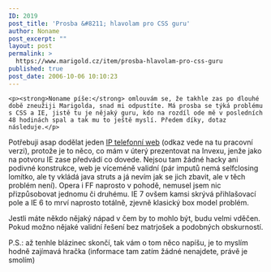 ```yaml
---
ID: 2019
post_title: 'Prosba &#8211; hlavolam pro CSS guru'
author: Noname
post_excerpt: ""
layout: post
permalink: >
  https://www.marigold.cz/item/prosba-hlavolam-pro-css-guru
published: true
post_date: 2006-10-06 10:10:23
---
```

	<p><strong>Noname píše:</strong> omlouvám se, že takhle zas po dlouhé době zneužiji Marigolda, snad mi odpustíte. Má prosba se týká problému s CSS a IE, jistě tu je nějaký guru, kdo na rozdíl ode mě v posledních 48 hodinách spal a tak mu to ještě myslí. Předem díky, dotaz následuje.</p>
<!--more-->	<p>Potřebuji asap dodělat jeden <a href="http://test.sipy.cz">IP telefonní web</a> (odkaz vede na tu pracovní verzi), protože je to něco, co mám v úterý prezentovat na Invexu, jenže jako na potvoru IE zase předvádí co dovede. Nejsou tam žádné hacky ani podivné konstrukce, web je víceméně validní (pár imputů nemá selfclosing lomítko, ale ty vkládá java struts a já nevím jak se jich zbavit, ale v těch problém není). Opera i FF naprosto v pohodě, nemusel jsem nic přizpůsobovat jednomu či druhému. IE 7 ovšem kamsi skrývá přihlašovací pole a IE 6 to mrví naprosto totálně, zjevně klasický box model problém.</p>
<p>Jestli máte někdo nějaký nápad v čem by to mohlo být, budu velmi vděčen. Pokud možno nějaké validní řešení bez matrjošek a podobných obskurností.</p>
<p>P.S.: až tenhle blázinec skončí, tak vám o tom něco napíšu, je to myslím hodně zajímavá hračka (informace tam zatím žádné nenajdete, právě je smolím)</p>